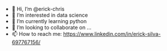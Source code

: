 - 👋 Hi, I’m @erick-chris
- 👀 I’m interested in data science
- 🌱 I’m currently learning python
- 💞️ I’m looking to collaborate on ...
- 📫 How to reach me: https://www.linkedin.com/in/erick-silva-697767156/

<!---
erick-chris/erick-chris is a ✨ special ✨ repository because its `README.md` (this file) appears on your GitHub profile.
You can click the Preview link to take a look at your changes.
--->
